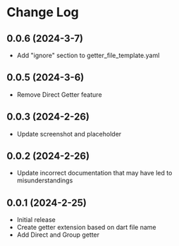 # Change Log


## 0.0.6 (2024-3-7)

- Add "ignore" section to getter_file_template.yaml

## 0.0.5 (2024-3-6)

- Remove Direct Getter feature

## 0.0.3 (2024-2-26)

- Update screenshot and placeholder

## 0.0.2 (2024-2-26)

- Update incorrect documentation that may have led to misunderstandings

## 0.0.1 (2024-2-25)

- Initial release
- Create getter extension based on dart file name
- Add Direct and Group getter
